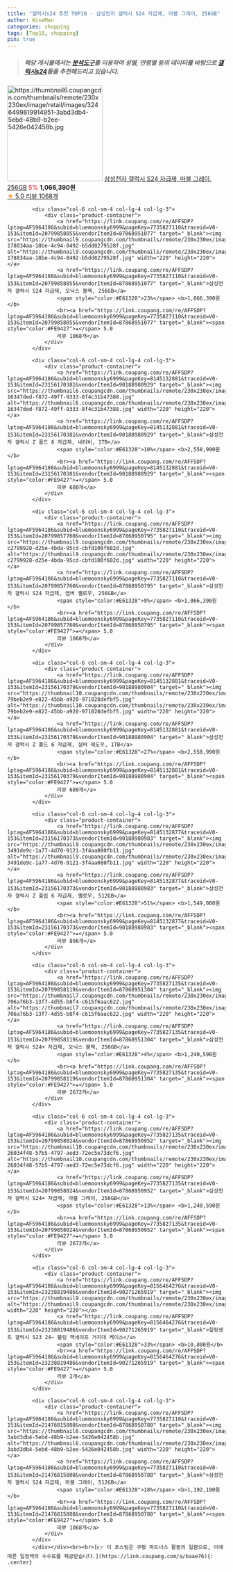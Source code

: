 ```yaml
---
title: "갤럭시s24 추천 TOP10 - 삼성전자 갤럭시 S24 자급제, 마블 그레이, 256GB"
author: WiseMan
categories: shopping
tags: [Top10, shopping]
pin: true
---
```


> ##### 해당 게시물에서는 [**분석도구**](https://itemscout.io/)를 이용하여 **성별**, **연령별** 등의 데이터를 바탕으로 [**갤럭시s24**](https://link.coupang.com/a/baae76)들을 추천해드리고 있습니다.
<div class="container"><div class="row">
            <div class="col-6 col-sm-4 col-lg-4 col-lg-3">
                <div class="product-container">
                    <a href="https://link.coupang.com/re/AFFSDP?lptag=AF5964186&subid=bluemoonsky6999&pageKey=7735827110&traceid=V0-153&itemId=20799858036&vendorItemId=87868950963" target="_blank"><img src="https://thumbnail6.coupangcdn.com/thumbnails/remote/230x230ex/image/retail/images/3246499819914951-3abd3db4-5ebd-48b9-b2ee-5426e042458b.jpg" alt="https://thumbnail6.coupangcdn.com/thumbnails/remote/230x230ex/image/retail/images/3246499819914951-3abd3db4-5ebd-48b9-b2ee-5426e042458b.jpg" width="220" height="220"></a>
                    <a href="https://link.coupang.com/re/AFFSDP?lptag=AF5964186&subid=bluemoonsky6999&pageKey=7735827110&traceid=V0-153&itemId=20799858036&vendorItemId=87868950963" target="_blank">삼성전자 갤럭시 S24 자급제, 마블 그레이, 256GB</a>
                    <span style="color:#E61328">5%</span> <b>1,066,390원</b>
                    <br><a href="https://link.coupang.com/re/AFFSDP?lptag=AF5964186&subid=bluemoonsky6999&pageKey=7735827110&traceid=V0-153&itemId=20799858036&vendorItemId=87868950963" target="_blank"><span style="color:#FE9427">★</span> 5.0
                    리뷰 1068개</a>
                </div>
            </div>
            
            <div class="col-6 col-sm-4 col-lg-4 col-lg-3">
                <div class="product-container">
                    <a href="https://link.coupang.com/re/AFFSDP?lptag=AF5964186&subid=bluemoonsky6999&pageKey=7735827110&traceid=V0-153&itemId=20799858055&vendorItemId=87868951077" target="_blank"><img src="https://thumbnail9.coupangcdn.com/thumbnails/remote/230x230ex/image/retail/images/2625474001303332-178834aa-18be-4c94-8492-b5dd8279528f.jpg" alt="https://thumbnail9.coupangcdn.com/thumbnails/remote/230x230ex/image/retail/images/2625474001303332-178834aa-18be-4c94-8492-b5dd8279528f.jpg" width="220" height="220"></a>
                    <a href="https://link.coupang.com/re/AFFSDP?lptag=AF5964186&subid=bluemoonsky6999&pageKey=7735827110&traceid=V0-153&itemId=20799858055&vendorItemId=87868951077" target="_blank">삼성전자 갤럭시 S24 자급제, 오닉스 블랙, 256GB</a>
                    <span style="color:#E61328">23%</span> <b>1,066,390원</b>
                    <br><a href="https://link.coupang.com/re/AFFSDP?lptag=AF5964186&subid=bluemoonsky6999&pageKey=7735827110&traceid=V0-153&itemId=20799858055&vendorItemId=87868951077" target="_blank"><span style="color:#FE9427">★</span> 5.0
                    리뷰 1068개</a>
                </div>
            </div>
            
            <div class="col-6 col-sm-4 col-lg-4 col-lg-3">
                <div class="product-container">
                    <a href="https://link.coupang.com/re/AFFSDP?lptag=AF5964186&subid=bluemoonsky6999&pageKey=8145132881&traceid=V0-153&itemId=23156170381&vendorItemId=90188980929" target="_blank"><img src="https://thumbnail6.coupangcdn.com/thumbnails/remote/230x230ex/image/retail/images/1646690386457083-16347ded-f872-49ff-9333-8f4c31b47388.jpg" alt="https://thumbnail6.coupangcdn.com/thumbnails/remote/230x230ex/image/retail/images/1646690386457083-16347ded-f872-49ff-9333-8f4c31b47388.jpg" width="220" height="220"></a>
                    <a href="https://link.coupang.com/re/AFFSDP?lptag=AF5964186&subid=bluemoonsky6999&pageKey=8145132881&traceid=V0-153&itemId=23156170381&vendorItemId=90188980929" target="_blank">삼성전자 갤럭시 Z 폴드 6 자급제, 네이비, 1TB</a>
                    <span style="color:#E61328">10%</span> <b>2,558,990원</b>
                    <br><a href="https://link.coupang.com/re/AFFSDP?lptag=AF5964186&subid=bluemoonsky6999&pageKey=8145132881&traceid=V0-153&itemId=23156170381&vendorItemId=90188980929" target="_blank"><span style="color:#FE9427">★</span> 5.0
                    리뷰 680개</a>
                </div>
            </div>
            
            <div class="col-6 col-sm-4 col-lg-4 col-lg-3">
                <div class="product-container">
                    <a href="https://link.coupang.com/re/AFFSDP?lptag=AF5964186&subid=bluemoonsky6999&pageKey=7735827110&traceid=V0-153&itemId=20799857760&vendorItemId=87868950795" target="_blank"><img src="https://thumbnail9.coupangcdn.com/thumbnails/remote/230x230ex/image/retail/images/2625401883574635-c2799928-d25e-4bda-95cd-cbfd100f602d.jpg" alt="https://thumbnail9.coupangcdn.com/thumbnails/remote/230x230ex/image/retail/images/2625401883574635-c2799928-d25e-4bda-95cd-cbfd100f602d.jpg" width="220" height="220"></a>
                    <a href="https://link.coupang.com/re/AFFSDP?lptag=AF5964186&subid=bluemoonsky6999&pageKey=7735827110&traceid=V0-153&itemId=20799857760&vendorItemId=87868950795" target="_blank">삼성전자 갤럭시 S24 자급제, 엠버 옐로우, 256GB</a>
                    <span style="color:#E61328">9%</span> <b>1,066,390원</b>
                    <br><a href="https://link.coupang.com/re/AFFSDP?lptag=AF5964186&subid=bluemoonsky6999&pageKey=7735827110&traceid=V0-153&itemId=20799857760&vendorItemId=87868950795" target="_blank"><span style="color:#FE9427">★</span> 5.0
                    리뷰 1068개</a>
                </div>
            </div>
            
            <div class="col-6 col-sm-4 col-lg-4 col-lg-3">
                <div class="product-container">
                    <a href="https://link.coupang.com/re/AFFSDP?lptag=AF5964186&subid=bluemoonsky6999&pageKey=8145132881&traceid=V0-153&itemId=23156170379&vendorItemId=90188980904" target="_blank"><img src="https://thumbnail10.coupangcdn.com/thumbnails/remote/230x230ex/image/retail/images/1646691114670802-79beb2e9-e822-45bb-a920-971028defbf5.jpg" alt="https://thumbnail10.coupangcdn.com/thumbnails/remote/230x230ex/image/retail/images/1646691114670802-79beb2e9-e822-45bb-a920-971028defbf5.jpg" width="220" height="220"></a>
                    <a href="https://link.coupang.com/re/AFFSDP?lptag=AF5964186&subid=bluemoonsky6999&pageKey=8145132881&traceid=V0-153&itemId=23156170379&vendorItemId=90188980904" target="_blank">삼성전자 갤럭시 Z 폴드 6 자급제, 실버 쉐도우, 1TB</a>
                    <span style="color:#E61328">27%</span> <b>2,558,990원</b>
                    <br><a href="https://link.coupang.com/re/AFFSDP?lptag=AF5964186&subid=bluemoonsky6999&pageKey=8145132881&traceid=V0-153&itemId=23156170379&vendorItemId=90188980904" target="_blank"><span style="color:#FE9427">★</span> 5.0
                    리뷰 680개</a>
                </div>
            </div>
            
            <div class="col-6 col-sm-4 col-lg-4 col-lg-3">
                <div class="product-container">
                    <a href="https://link.coupang.com/re/AFFSDP?lptag=AF5964186&subid=bluemoonsky6999&pageKey=8145132877&traceid=V0-153&itemId=23156170373&vendorItemId=90188980983" target="_blank"><img src="https://thumbnail9.coupangcdn.com/thumbnails/remote/230x230ex/image/retail/images/206153444267762-3491de9c-1a77-4d70-9121-3f4aa080fb11.jpg" alt="https://thumbnail9.coupangcdn.com/thumbnails/remote/230x230ex/image/retail/images/206153444267762-3491de9c-1a77-4d70-9121-3f4aa080fb11.jpg" width="220" height="220"></a>
                    <a href="https://link.coupang.com/re/AFFSDP?lptag=AF5964186&subid=bluemoonsky6999&pageKey=8145132877&traceid=V0-153&itemId=23156170373&vendorItemId=90188980983" target="_blank">삼성전자 갤럭시 Z 플립 6 자급제, 옐로우, 512GB</a>
                    <span style="color:#E61328">51%</span> <b>1,549,000원</b>
                    <br><a href="https://link.coupang.com/re/AFFSDP?lptag=AF5964186&subid=bluemoonsky6999&pageKey=8145132877&traceid=V0-153&itemId=23156170373&vendorItemId=90188980983" target="_blank"><span style="color:#FE9427">★</span> 5.0
                    리뷰 896개</a>
                </div>
            </div>
            
            <div class="col-6 col-sm-4 col-lg-4 col-lg-3">
                <div class="product-container">
                    <a href="https://link.coupang.com/re/AFFSDP?lptag=AF5964186&subid=bluemoonsky6999&pageKey=7735827135&traceid=V0-153&itemId=20799858119&vendorItemId=87868951304" target="_blank"><img src="https://thumbnail7.coupangcdn.com/thumbnails/remote/230x230ex/image/retail/images/2625583761891879-706a76b3-13f7-4d55-b8f4-c615f6aac622.jpg" alt="https://thumbnail7.coupangcdn.com/thumbnails/remote/230x230ex/image/retail/images/2625583761891879-706a76b3-13f7-4d55-b8f4-c615f6aac622.jpg" width="220" height="220"></a>
                    <a href="https://link.coupang.com/re/AFFSDP?lptag=AF5964186&subid=bluemoonsky6999&pageKey=7735827135&traceid=V0-153&itemId=20799858119&vendorItemId=87868951304" target="_blank">삼성전자 갤럭시 S24+ 자급제, 오닉스 블랙, 256GB</a>
                    <span style="color:#E61328">4%</span> <b>1,240,590원</b>
                    <br><a href="https://link.coupang.com/re/AFFSDP?lptag=AF5964186&subid=bluemoonsky6999&pageKey=7735827135&traceid=V0-153&itemId=20799858119&vendorItemId=87868951304" target="_blank"><span style="color:#FE9427">★</span> 5.0
                    리뷰 2672개</a>
                </div>
            </div>
            
            <div class="col-6 col-sm-4 col-lg-4 col-lg-3">
                <div class="product-container">
                    <a href="https://link.coupang.com/re/AFFSDP?lptag=AF5964186&subid=bluemoonsky6999&pageKey=7735827135&traceid=V0-153&itemId=20799858024&vendorItemId=87868950952" target="_blank"><img src="https://thumbnail10.coupangcdn.com/thumbnails/remote/230x230ex/image/retail/images/2625572100342231-26034f48-57b5-4797-aed3-72ec5e73dcf6.jpg" alt="https://thumbnail10.coupangcdn.com/thumbnails/remote/230x230ex/image/retail/images/2625572100342231-26034f48-57b5-4797-aed3-72ec5e73dcf6.jpg" width="220" height="220"></a>
                    <a href="https://link.coupang.com/re/AFFSDP?lptag=AF5964186&subid=bluemoonsky6999&pageKey=7735827135&traceid=V0-153&itemId=20799858024&vendorItemId=87868950952" target="_blank">삼성전자 갤럭시 S24+ 자급제, 마블 그레이, 256GB</a>
                    <span style="color:#E61328">13%</span> <b>1,240,590원</b>
                    <br><a href="https://link.coupang.com/re/AFFSDP?lptag=AF5964186&subid=bluemoonsky6999&pageKey=7735827135&traceid=V0-153&itemId=20799858024&vendorItemId=87868950952" target="_blank"><span style="color:#FE9427">★</span> 5.0
                    리뷰 2672개</a>
                </div>
            </div>
            
            <div class="col-6 col-sm-4 col-lg-4 col-lg-3">
                <div class="product-container">
                    <a href="https://link.coupang.com/re/AFFSDP?lptag=AF5964186&subid=bluemoonsky6999&pageKey=8156464276&traceid=V0-153&itemId=23238819486&vendorItemId=90271265919" target="_blank"><img src="https://thumbnail9.coupangcdn.com/thumbnails/remote/230x230ex/image/vendor_inventory/0303/ebcdc79f04399890038acb253164d3158feebf4af6746949a838b269cc9f.jpg" alt="https://thumbnail9.coupangcdn.com/thumbnails/remote/230x230ex/image/vendor_inventory/0303/ebcdc79f04399890038acb253164d3158feebf4af6746949a838b269cc9f.jpg" width="220" height="220"></a>
                    <a href="https://link.coupang.com/re/AFFSDP?lptag=AF5964186&subid=bluemoonsky6999&pageKey=8156464276&traceid=V0-153&itemId=23238819486&vendorItemId=90271265919" target="_blank">힐링센트 갤럭시 S23 24~ 블링 맥세이프 거치대 케이스</a>
                    <span style="color:#E61328">33%</span> <b>10,800원</b>
                    <br><a href="https://link.coupang.com/re/AFFSDP?lptag=AF5964186&subid=bluemoonsky6999&pageKey=8156464276&traceid=V0-153&itemId=23238819486&vendorItemId=90271265919" target="_blank"><span style="color:#FE9427">★</span> 5.0
                    리뷰 2개</a>
                </div>
            </div>
            
            <div class="col-6 col-sm-4 col-lg-4 col-lg-3">
                <div class="product-container">
                    <a href="https://link.coupang.com/re/AFFSDP?lptag=AF5964186&subid=bluemoonsky6999&pageKey=7735827110&traceid=V0-153&itemId=21476815808&vendorItemId=87868950780" target="_blank"><img src="https://thumbnail6.coupangcdn.com/thumbnails/remote/230x230ex/image/retail/images/3246499819914951-3abd3db4-5ebd-48b9-b2ee-5426e042458b.jpg" alt="https://thumbnail6.coupangcdn.com/thumbnails/remote/230x230ex/image/retail/images/3246499819914951-3abd3db4-5ebd-48b9-b2ee-5426e042458b.jpg" width="220" height="220"></a>
                    <a href="https://link.coupang.com/re/AFFSDP?lptag=AF5964186&subid=bluemoonsky6999&pageKey=7735827110&traceid=V0-153&itemId=21476815808&vendorItemId=87868950780" target="_blank">삼성전자 갤럭시 S24 자급제, 마블 그레이, 512GB</a>
                    <span style="color:#E61328">18%</span> <b>1,192,190원</b>
                    <br><a href="https://link.coupang.com/re/AFFSDP?lptag=AF5964186&subid=bluemoonsky6999&pageKey=7735827110&traceid=V0-153&itemId=21476815808&vendorItemId=87868950780" target="_blank"><span style="color:#FE9427">★</span> 5.0
                    리뷰 1068개</a>
                </div>
            </div>
            </div></div><br><br>[👉 이 포스팅은 쿠팡 파트너스 활동의 일환으로, 이에 따른 일정액의 수수료를 제공받습니다.](https://link.coupang.com/a/baae76){: .center}